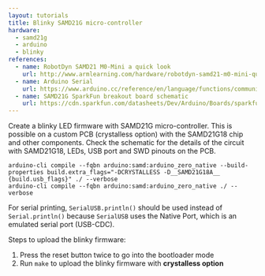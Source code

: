 ```yaml
---
layout: tutorials
title: Blinky SAMD21G micro-controller
hardware:
  - samd21g
  - arduino
  - blinky
references:
  - name: RobotDyn SAMD21 M0-Mini a quick look
    url: http://www.armlearning.com/hardware/robotdyn-samd21-m0-mini-quick-look.php
  - name: Arduino Serial
    url: https://www.arduino.cc/reference/en/language/functions/communication/serial/
  - name: SAMD21G SparkFun breakout board schematic
    url: https://cdn.sparkfun.com/datasheets/Dev/Arduino/Boards/sparkfun-samd21-pro-breakout-v10.pdf
---
```


Create a blinky LED firmware with SAMD21G micro-controller. This is possible on a custom PCB (crystalless option) with the SAMD21G18 chip and other components. Check the schematic for the details of the circuit with SAMD21G18, LEDs, USB port and SWD pinouts on the PCB.

```
arduino-cli compile --fqbn arduino:samd:arduino_zero_native --build-properties build.extra_flags="-DCRYSTALLESS -D__SAMD21G18A__ {build.usb_flags}" ./ --verbose
arduino-cli compile --fqbn arduino:samd:arduino_zero_native ./ --verbose
```

For serial printing, `SerialUSB.println()` should be used instead of `Serial.println()` because `SerialUSB` uses the Native Port, which is an emulated serial port (USB-CDC).

Steps to upload the blinky firmware:

1. Press the reset button twice to go into the bootloader mode
1. Run `make` to upload the blinky firmware with **crystalless option**
